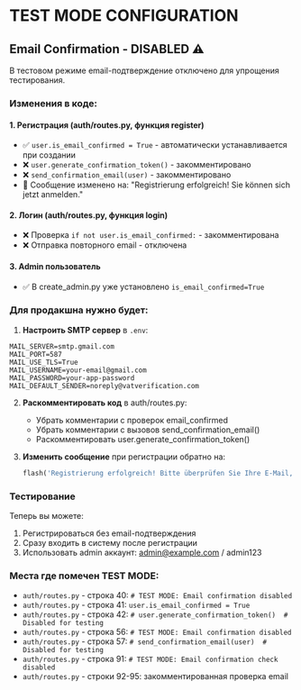 # TEST MODE CONFIGURATION

## Email Confirmation - DISABLED ⚠️

В тестовом режиме email-подтверждение отключено для упрощения тестирования.

### Изменения в коде:

#### 1. Регистрация (auth/routes.py, функция register)
- ✅ `user.is_email_confirmed = True` - автоматически устанавливается при создании
- ❌ `user.generate_confirmation_token()` - закомментировано
- ❌ `send_confirmation_email(user)` - закомментировано
- 📝 Сообщение изменено на: "Registrierung erfolgreich! Sie können sich jetzt anmelden."

#### 2. Логин (auth/routes.py, функция login)
- ❌ Проверка `if not user.is_email_confirmed:` - закомментирована
- ❌ Отправка повторного email - отключена

#### 3. Admin пользователь
- ✅ В create_admin.py уже установлено `is_email_confirmed=True`

### Для продакшна нужно будет:

1. **Настроить SMTP сервер** в `.env`:
```env
MAIL_SERVER=smtp.gmail.com
MAIL_PORT=587
MAIL_USE_TLS=True
MAIL_USERNAME=your-email@gmail.com
MAIL_PASSWORD=your-app-password
MAIL_DEFAULT_SENDER=noreply@vatverification.com
```

2. **Раскомментировать код** в auth/routes.py:
   - Убрать комментарии с проверок email_confirmed
   - Убрать комментарии с вызовов send_confirmation_email()
   - Раскомментировать user.generate_confirmation_token()

3. **Изменить сообщение** при регистрации обратно на:
   ```python
   flash('Registrierung erfolgreich! Bitte überprüfen Sie Ihre E-Mail, um Ihr Konto zu bestätigen.', 'success')
   ```

### Тестирование

Теперь вы можете:
1. Регистрироваться без email-подтверждения
2. Сразу входить в систему после регистрации
3. Использовать admin аккаунт: admin@example.com / admin123

### Места где помечен TEST MODE:

- `auth/routes.py` - строка 40: `# TEST MODE: Email confirmation disabled`
- `auth/routes.py` - строка 41: `user.is_email_confirmed = True`
- `auth/routes.py` - строка 42: `# user.generate_confirmation_token()  # Disabled for testing`
- `auth/routes.py` - строка 56: `# TEST MODE: Email confirmation disabled`
- `auth/routes.py` - строка 57: `# send_confirmation_email(user)  # Disabled for testing`
- `auth/routes.py` - строка 91: `# TEST MODE: Email confirmation check disabled`
- `auth/routes.py` - строки 92-95: закомментированная проверка email
